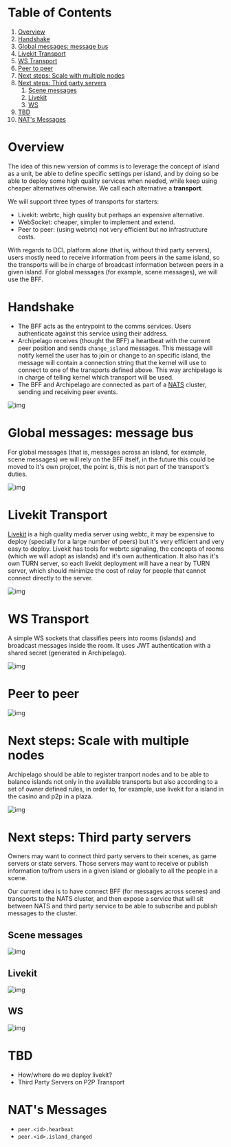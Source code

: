
# Table of Contents

1.  [Overview](#org1e8201f)
2.  [Handshake](#org6042193)
3.  [Global messages: message bus](#org23e5083)
4.  [Livekit Transport](#org911ed6a)
5.  [WS Transport](#orge4a9f89)
6.  [Peer to peer](#org49e52f9)
7.  [Next steps: Scale with multiple nodes](#orge309bcb)
8.  [Next steps: Third party servers](#orgf76f601)
    1.  [Scene messages](#org591a951)
    2.  [Livekit](#org2262542)
    3.  [WS](#org8b067f0)
9.  [TBD](#org203c224)
10. [NAT's Messages](#orgcae79bd)


<a id="org1e8201f"></a>

# Overview

The idea of this new version of comms is to leverage the concept of island as a unit, be able to define specific settings per island, and by doing so be able to deploy some high quality services when needed, while keep using cheaper alternatives otherwise. We call each alternative a **transport**.

We will support three types of transports for starters:

-   Livekit: webrtc, high quality but perhaps an expensive alternative.
-   WebSocket: cheaper, simpler to implement and extend.
-   Peer to peer: (using webrtc)  not very efficient but no infrastructure costs.

With regards to DCL platform alone (that is, without third party servers), users mostly need to receive information from peers in the same island, so the transports will be in charge of broadcast information between peers in a given island. For global messages (for example, scene messages), we will use the BFF.


<a id="org6042193"></a>

# Handshake

-   The BFF acts as the entrypoint to the comms services. Users authenticate against this service using their address.
-   Archipelago receives (thought the BFF) a heartbeat with the current peer position and sends `change_island` messages. This message will notify kernel the user has to join or change to an specific island, the message will contain a connection string that the kernel will use to connect to one of the transports defined above. This way archipelago is in charge of telling kernel which transport will be used.
-   The BFF and Archipelago are connected as part of a [NATS](https://nats.io/) cluster, sending and receiving peer events.

![img](comms-v3-overview.png)


<a id="org23e5083"></a>

# Global messages: message bus

For global messages (that is, messages across an island, for example, scene messages) we will rely on the BFF itself, in the future this could be moved to it's own projcet, the point is, this is not part of the transport's duties.

![img](comms-v3-global.png)


<a id="org911ed6a"></a>

# Livekit Transport

[Livekit](https://livekit.io/) is a high quality media server using webtc, it may be expensive to deploy (specially for a large number of peers) but it's very efficient and very easy to deploy. Livekit has tools for webrtc signaling, the concepts of rooms (which we will adopt as islands) and it's own authentication. It also has it's own TURN server, so each livekit deployment will have a near by TURN server, which should minimize the cost of relay for people that cannot connect directly to the server.

![img](comms-v3-livekit.png)


<a id="orge4a9f89"></a>

# WS Transport

A simple WS sockets that classifies peers into rooms (islands) and broadcast messages inside the room. It uses JWT authentication with a shared secret (generated in Archipelago).

![img](comms-v3-ws-room-service.png)


<a id="org49e52f9"></a>

# Peer to peer

![img](comms-v3-peer-to-peer.png)


<a id="orge309bcb"></a>

# Next steps: Scale with multiple nodes

Archipelago should be able to register tranport nodes and to be able to balance islands not only in the available transports but also according to a set of owner defined rules, in order to, for example, use livekit for a island in the casino and p2p in a plaza.

![img](comms-v3-scale.png)


<a id="orgf76f601"></a>

# Next steps: Third party servers

Owners may want to connect third party servers to their scenes, as game servers or state servers. Those servers may want to receive or publish information to/from users in a given island or globally to all the people in a scene. 

Our current idea is to have connect BFF (for messages across scenes) and transports to the NATS cluster, and then expose a service that will sit between NATS and third party service to be able to subscribe and publish messages to the cluster.


<a id="org591a951"></a>

## Scene messages

![img](comms-v3-third-party-server-bff.png)


<a id="org2262542"></a>

## Livekit

![img](comms-v3-third-party-server-livekit.png)


<a id="org8b067f0"></a>

## WS

![img](comms-v3-third-party-server-ws.png)


<a id="org203c224"></a>

# TBD

-   How/where do we deploy livekit?
-   Third Party Servers on P2P Transport


<a id="orgcae79bd"></a>

# NAT's Messages

-   `peer.<id>.hearbeat`
-   `peer.<id>.island_changed`

